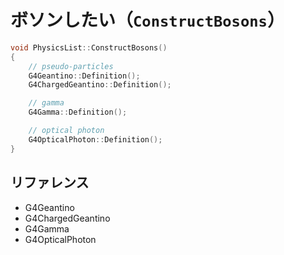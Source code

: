 # ボソンしたい（``ConstructBosons``）

```cpp
void PhysicsList::ConstructBosons()
{
    // pseudo-particles
    G4Geantino::Definition();
    G4ChargedGeantino::Definition();

    // gamma
    G4Gamma::Definition();

    // optical photon
    G4OpticalPhoton::Definition();
}
```

## リファレンス

- G4Geantino
- G4ChargedGeantino
- G4Gamma
- G4OpticalPhoton
